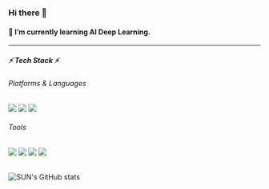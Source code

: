 ### Hi there 👋

<!--
**sunkim99/sunkim99** is a ✨ _special_ ✨ repository because its `README.md` (this file) appears on your GitHub profile.

Here are some ideas to get you started:

- 🔭 I’m currently working on ...
- 👯 I’m looking to collaborate on ...
- 🤔 I’m looking for help with ...
- 💬 Ask me about ...
- 📫 How to reach me: ...
- 😄 Pronouns: ...
- ⚡ Fun fact: ...
-->

#### 🌱 I’m currently learning AI Deep Learning.
---
##### ⚡ Tech Stack ⚡
###### Platforms & Languages
<div align="left">
    <img src="https://img.shields.io/badge/Python-3776AB?style=flat&logo=Python&logoColor=white" />
    <img src="https://img.shields.io/badge/C%23-239120?style=flat&logo=C%23&logoColor=white" />
    <img src="https://img.shields.io/badge/MS SQL-CC29270?style=flat&logo=MS SQL&logoColor=white" />
</div>



<!--
<a href="버튼을 눌렀을 때 이동할 링크" target="_blank"><img src="https://img.shields.io/badge/뱃지레이블-배경색?style=뱃지모양&logo=로고&logoColor=로고색상"/></a>
<img src="https://img.shields.io/badge/아이콘내용-바탕색?style=flat&logo=로고이름&logoColor=white"/>


-->
###### Tools
<div align="left">
    <img src="https://img.shields.io/badge/Pytorch-EE4C2C?style=flat&logo=Pytorch&logoColor=white" />
    <img src="https://img.shields.io/badge/Jupyter-F37626?style=flat&logo=Jupyter&logoColor=white" />
    <img src="https://img.shields.io/badge/Visual Studio Code-007ACC?style=flat&logo=Visual Studio Code&logoColor=white" />
    <img src="https://img.shields.io/badge/GitHub-181717?style=flat&logo=GitHub&logoColor=white" />
</div>

<!-- 
###### SNS 🌟
<div align="left">
    <a href="https://www.linkedin.com/in/sunwoo-kim-691a5a273/" target="_blank">
        <img src="https://img.shields.io/badge/LinkedIn-0A66C2?style=flat&logo=LinkedIn&logoColor=white" />
    </a>
    <a href="https://velog.io/@sun_" target="_blank">
        <img src="https://img.shields.io/badge/Velog-20C997?style=flat&logo=Velog&logoColor=white" />
    </a>
</div>
-->

</br>


![SUN's GitHub stats](https://github-readme-stats.vercel.app/api?username=sunkim99&show_icons=true&theme=calm&show_icons=true)
